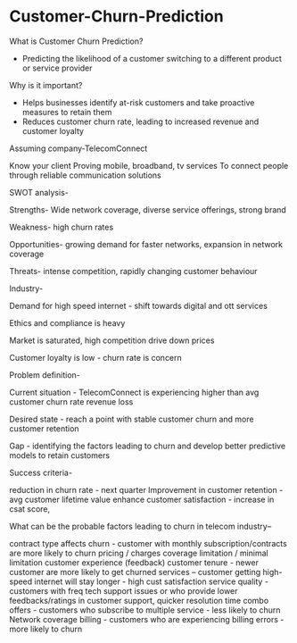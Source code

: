 # Customer-Churn-Prediction

What is Customer Churn Prediction?
- Predicting the likelihood of a customer switching to a different product or service provider
  
Why is it important?
- Helps businesses identify at-risk customers and take proactive measures to retain them
- Reduces customer churn rate, leading to increased revenue and customer loyalty

Assuming company-TelecomConnect

Know your client
Proving mobile, broadband, tv services
To connect people through reliable communication solutions


SWOT analysis-

Strengths- Wide network coverage, diverse service offerings, strong brand

Weakness- high churn rates

Opportunities- growing demand for faster networks, expansion in network coverage

Threats- intense competition, rapidly changing customer behaviour


Industry-

Demand for high speed internet - shift towards digital and ott services

Ethics and compliance is heavy

Market is saturated, high competition drive down prices

Customer loyalty is low - churn rate is concern

Problem definition-

Current situation - TelecomConnect is experiencing higher than avg customer churn rate 
revenue loss

Desired state - reach a point with stable customer churn and more customer retention

Gap - identifying the factors leading to churn and develop better predictive models to retain customers

Success criteria-

reduction in churn rate - next quarter
Improvement in customer retention - avg customer lifetime value
enhance customer satisfaction - increase in csat score,


What can be the probable factors leading to churn in telecom industry–

contract type affects churn - customer with monthly subscription/contracts are more likely to churn
pricing  / charges 
coverage limitation / minimal limitation
customer experience (feedback)
customer tenure - newer customer are more likely to get churned 
services – customer getting high-speed internet will stay longer - high cust satisfaction
service quality - customers with freq tech support issues or who provide lower feedbacks/ratings in customer support, quicker resolution time
combo offers - customers who subscribe to multiple service - less likely to churn 
Network coverage
billing - customers who are experiencing billing errors - more likely to churn

